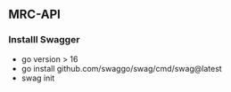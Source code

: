 ## MRC-API

### Installl Swagger 
- go version > 16
- go install github.com/swaggo/swag/cmd/swag@latest
- swag init
